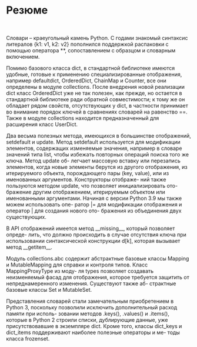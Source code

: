 # Резюме
<br>
<p>
Словари – краеугольный камень Python. С годами знакомый синтаксис литералов {k1: v1, k2: v2} пополнился поддержкой распаковки с помощью оператора **, сопоставлением с образцом и словарным включением.
</p>
<p>
Помимо базового класса dict, в стандартной библиотеке имеются удобные, готовые к применению специализированные отображения, например defaultdict, OrderedDict, ChainMap и Counter, все они определены в модуле collections. После внедрения новой реализации dict класс OrderedDict уже не так полезен, как прежде, но остается в стандартной библиотеке ради обратной совместимости; к тому же он обладает рядом свойств, отсутствующих у dict, в частности принимает во внимание порядок ключей в сравнениях словарей на равенство ==. Также в модуле collections находится предназначенный для расширения класс UserDict.
</p>
<p>
Два весьма полезных метода, имеющихся в большинстве отображений, setdefault и update. Метод setdefault используется для модификации элементов, содержащих изменяемые значения, например в словаре значений типа list, чтобы избежать повторных операций поиска того же ключа. Метод update об- легчает массовую вставку или перезапись элементов, когда новые элементы берутся из другого отображения, из итерируемого объекта, порождающего пары (key, value), или из именованных аргументов. Конструкторы отображе- ний также пользуются методом update, что позволяет инициализировать ото- бражение другим отображением, итерируемым объектом или именованными аргументами. Начиная с версии Python 3.9 мы также можем использовать опе- ратор |= для модификации отображения и оператор | для создания нового ото- бражения из объединения двух существующих.
</p>
<p>
В API отображений имеется метод __missing__, который позволяет опреде- лить, что должно происходить в случае отсутствия ключа при использовании синтаксической конструкции d[k], которая вызывает метод __getitem__.
</p>
<p>
Модуль collections.abc содержит абстрактные базовые классы Mapping и MutableMapping для справки и контроля типов. Класс MappingProxyType из моду- ля types позволяет создавать неизменяемый фасад для отображения, которое требуется защитить от непреднамеренного изменения. Существуют также аб- страктные базовые классы Set и MutableSet.
</p>
<p>
Представления словарей стали замечательным приобретением в Python 3, поскольку позволили исключить дополнительный расход памяти при исполь- зовании методов .keys(), .values() и .items(), которые в Python 2 строили списки, дублирующие данные, уже присутствовавшие в экземпляре dict. Кроме того, классы dict_keys и dict_items поддерживают наиболее полезные операторы и ме- тоды класса frozenset.
</p>